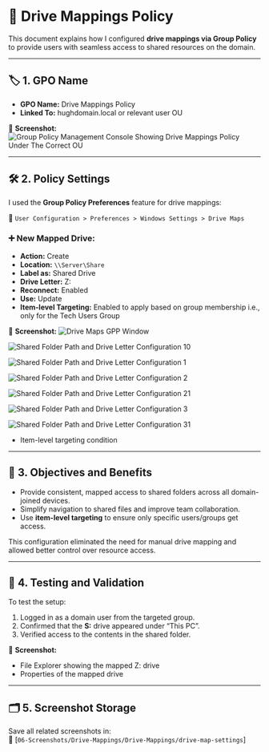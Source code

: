 # 🔗 Drive Mappings Policy

This document explains how I configured **drive mappings via Group Policy** to provide users with seamless access to shared resources on the domain.

---

## 🏷️ 1. GPO Name

- **GPO Name:** Drive Mappings Policy  
- **Linked To:** hughdomain.local or relevant user OU

📸 **Screenshot:**
![Group Policy Management Console Showing Drive Mappings Policy Under The Correct OU](https://github.com/user-attachments/assets/f2585604-6be3-4e48-abda-158d16f17783)

---

## 🛠️ 2. Policy Settings

I used the **Group Policy Preferences** feature for drive mappings:

📂 `User Configuration > Preferences > Windows Settings > Drive Maps`

### ➕ New Mapped Drive:

- **Action:** Create  
- **Location:** `\\Server\Share`  
- **Label as:** Shared Drive  
- **Drive Letter:** Z:  
- **Reconnect:** Enabled  
- **Use:** Update  
- **Item-level Targeting:** Enabled to apply based on group membership i.e., only for the Tech Users Group

📸 **Screenshot:**
![Drive Maps GPP Window](https://github.com/user-attachments/assets/b7332443-b9d1-4772-9a6f-9c728003c753)

![Shared Folder Path and Drive Letter Configuration 10](https://github.com/user-attachments/assets/c0f01b56-6415-46b5-a765-f050936565ca)

![Shared Folder Path and Drive Letter Configuration 1](https://github.com/user-attachments/assets/ffea3ee2-ebd7-4d95-a2ee-09a6800a7d70)

![Shared Folder Path and Drive Letter Configuration 2](https://github.com/user-attachments/assets/fd839620-9d66-475c-894b-11303a8819b4)

![Shared Folder Path and Drive Letter Configuration 21](https://github.com/user-attachments/assets/856426ce-df8b-4c25-8c53-29e9385fd006)

![Shared Folder Path and Drive Letter Configuration 3](https://github.com/user-attachments/assets/44ebbfd0-9476-42fe-9005-7d99f1fc4d57)

![Shared Folder Path and Drive Letter Configuration 31](https://github.com/user-attachments/assets/3cc04899-fd49-4407-aa01-0a1df9718434)

- Item-level targeting condition

---

## 🎯 3. Objectives and Benefits

- Provide consistent, mapped access to shared folders across all domain-joined devices.
- Simplify navigation to shared files and improve team collaboration.
- Use **item-level targeting** to ensure only specific users/groups get access.

This configuration eliminated the need for manual drive mapping and allowed better control over resource access.

---

## 🧪 4. Testing and Validation

To test the setup:

1. Logged in as a domain user from the targeted group.
2. Confirmed that the **S:** drive appeared under “This PC”.
3. Verified access to the contents in the shared folder.

📸 **Screenshot:**
- File Explorer showing the mapped Z: drive  
- Properties of the mapped drive

---

## 🗂️ 5. Screenshot Storage

Save all related screenshots in:  
📂 [`06-Screenshots/Drive-Mappings/Drive-Mappings/drive-map-settings`]

